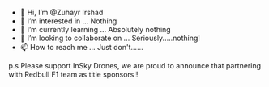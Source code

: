 - 👋 Hi, I’m @Zuhayr Irshad
- 👀 I’m interested in ... Nothing
- 🌱 I’m currently learning ... Absolutely nothing
- 💞️ I’m looking to collaborate on ... Seriously.....nothing!
- 📫 How to reach me ... Just don't......

p.s Please support InSky Drones, we are proud to announce that partnering with Redbull F1 team as title sponsors!! 
<!---
InSky-Drones/InSky-Drones is a ✨ special ✨ repository because its `README.md` (this file) appears on your GitHub profile.
You can click the Preview link to take a look at your changes.
--->

